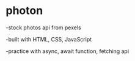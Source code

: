 # photon
-stock photos api from pexels

-built with HTML, CSS, JavaScript

-practice with async, await function, fetching api

